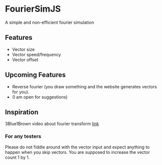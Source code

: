 # FourierSimJS
A simple and non-efficient fourier simulation
## Features
- Vector size
- Vector speed/frequency
- Vector offset
## Upcoming Features
- Reverse fourier (you draw something and the website generates vectors for you).
- (I am open for suggestions)
## Inspiration
3Blue1Brown video about fourier transform
[link](https://www.youtube.com/watch?v=r6sGWTCMz2k "link")
### For any testers
Please do not fiddle around with the vector input and expect anything to happen when you skip vectors. You are supposed to increase the vector count 1 by 1.